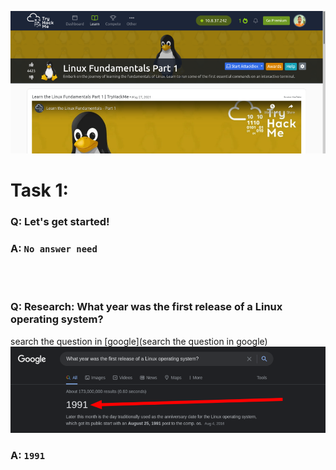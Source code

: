 ![linux](images/fundamentals-part-1.png)

**<h1>Task 1:</h1>**

<h3>Q: Let's get started!</h3>

### A: `No answer need`
<br/>
<br/>
<h3>Q: Research: What year was the first release of a Linux operating system?</h3>

search the question in [google](search the question in google)
<br/>
![1991](images/1991.png)

### A: `1991`